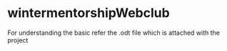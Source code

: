 # wintermentorshipWebclub

For understanding the basic refer the .odt file which is attached with the project
